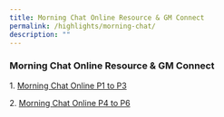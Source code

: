 ```yaml
---
title: Morning Chat Online Resource & GM Connect
permalink: /highlights/morning-chat/
description: ""
---
```

### Morning Chat Online Resource & GM Connect

1. [Morning Chat Online P1 to P3](https://drive.google.com/file/d/1kdVF9kcdD8vw-DqIYRx6Kf1JaWA75-Yl/view?usp=sharing)

2. [Morning Chat Online P4 to P6](https://drive.google.com/file/d/1AmunwT7KIJfqtqmVR5yPMyVTzIBH8-cm/view?usp=sharing)